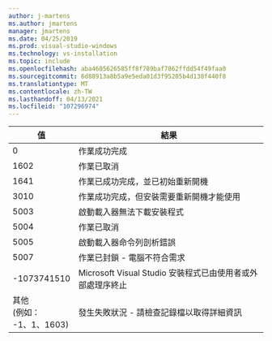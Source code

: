 ```yaml
---
author: j-martens
ms.author: jmartens
manager: jmartens
ms.date: 04/25/2019
ms.prod: visual-studio-windows
ms.technology: vs-installation
ms.topic: include
ms.openlocfilehash: aba4605626585ff8f789baf7862ffdd54f49faa0
ms.sourcegitcommit: 6d88913a8b5a9e5eda01d3f95205b4d138f440f8
ms.translationtype: MT
ms.contentlocale: zh-TW
ms.lasthandoff: 04/13/2021
ms.locfileid: "107296974"
---
```

| **值** | **結果** |
| --------- | ---------- |
| 0 | 作業成功完成 |
| 1602 | 作業已取消 |
| 1641 | 作業已成功完成，並已初始重新開機 |
| 3010 | 作業成功完成，但安裝需要重新開機才能使用 |
| 5003 | 啟動載入器無法下載安裝程式 |
| 5004 | 作業已取消 |
| 5005 | 啟動載入器命令列剖析錯誤 |
| 5007 | 作業已封鎖 - 電腦不符合需求 |
| -1073741510 | Microsoft Visual Studio 安裝程式已由使用者或外部處理序終止 |
| 其他<br>(例如：<br>-1、1、1603) | 發生失敗狀況 - 請檢查記錄檔以取得詳細資訊 |
